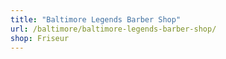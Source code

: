 ```yaml
---
title: "Baltimore Legends Barber Shop"
url: /baltimore/baltimore-legends-barber-shop/
shop: Friseur
---
```


